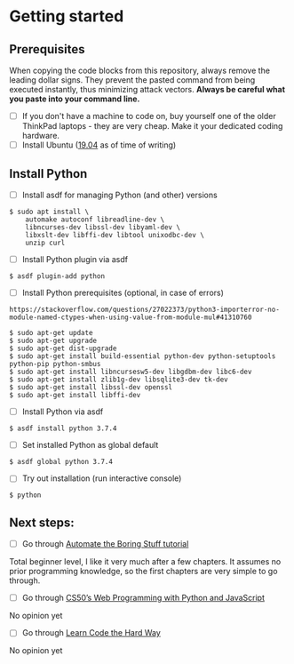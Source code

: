 # Getting started

## Prerequisites
When copying the code blocks from this repository, always remove the leading dollar signs. They prevent the pasted
command from being executed instantly, thus minimizing attack vectors. **Always be careful what you paste into your
command line.**

- [ ] If you don't have a machine to code on, buy yourself one of the older ThinkPad laptops - they are very
cheap. Make it your dedicated coding hardware.
- [ ] Install Ubuntu ([19.04](https://ubuntu.com/download/desktop/thank-you?country=PL&version=19.04&architecture=amd64) as of time of writing)

## Install Python
- [ ] Install asdf for managing Python (and other) versions
```
$ sudo apt install \
    automake autoconf libreadline-dev \
    libncurses-dev libssl-dev libyaml-dev \
    libxslt-dev libffi-dev libtool unixodbc-dev \
    unzip curl
```

- [ ] Install Python plugin via asdf
```
$ asdf plugin-add python
```

- [ ] Install Python prerequisites (optional, in case of errors)
```
https://stackoverflow.com/questions/27022373/python3-importerror-no-module-named-ctypes-when-using-value-from-module-mul#41310760

$ sudo apt-get update
$ sudo apt-get upgrade
$ sudo apt-get dist-upgrade
$ sudo apt-get install build-essential python-dev python-setuptools python-pip python-smbus
$ sudo apt-get install libncursesw5-dev libgdbm-dev libc6-dev
$ sudo apt-get install zlib1g-dev libsqlite3-dev tk-dev
$ sudo apt-get install libssl-dev openssl
$ sudo apt-get install libffi-dev
```

- [ ] Install Python via asdf
```
$ asdf install python 3.7.4
```

- [ ] Set installed Python as global default
```
$ asdf global python 3.7.4
```

- [ ] Try out installation (run interactive console)
```
$ python
```

## Next steps:
- [ ] Go through [Automate the Boring Stuff tutorial](https://automatetheboringstuff.com)

Total beginner level, I like it very much after a few chapters. It assumes no prior programming knowledge, so the first
chapters are very simple to go through.

- [ ] Go through [CS50’s Web Programming with Python and JavaScript](https://cs50.harvard.edu/web/2019/spring/lectures/)

No opinion yet

- [ ] Go through [Learn Code the Hard Way](https://learncodethehardway.org/python/)

No opinion yet

